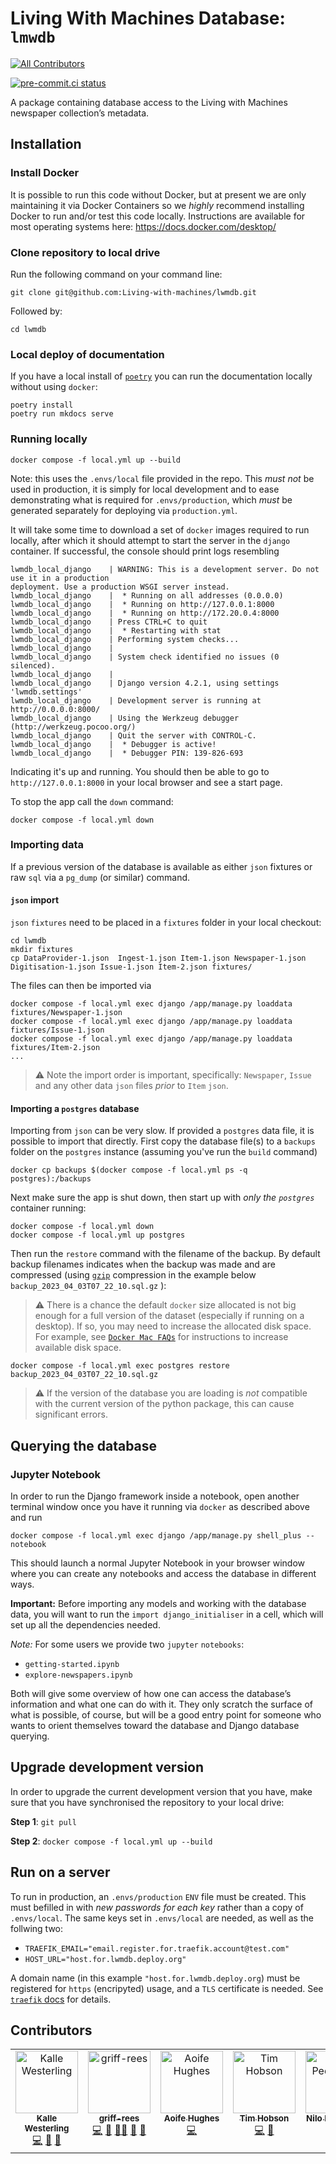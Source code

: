 # Living With Machines Database: `lmwdb`

<!-- ALL-CONTRIBUTORS-BADGE:START - Do not remove or modify this section -->

[![All Contributors](https://img.shields.io/badge/all_contributors-7-orange.svg?style=flat-square)](#contributors-)

<!-- ALL-CONTRIBUTORS-BADGE:END -->

[![pre-commit.ci status](https://results.pre-commit.ci/badge/github/Living-with-machines/lwmdb/main.svg)](https://results.pre-commit.ci/latest/github/Living-with-machines/lwmdb/main)

A package containing database access to the Living with Machines newspaper collection’s metadata.

## Installation

### Install Docker

It is possible to run this code without Docker, but at present we are only maintaining it via Docker Containers so we _highly_ recommend installing Docker to run and/or test this code locally. Instructions are available for most operating systems here: https://docs.docker.com/desktop/

### Clone repository to local drive

Run the following command on your command line:

```console
git clone git@github.com:Living-with-machines/lwmdb.git
```

Followed by:

```console
cd lwmdb
```

### Local deploy of documentation

If you have a local install of [`poetry`](https://python-poetry.org/docs/) you can run the documentation locally without using `docker`:

```console
poetry install
poetry run mkdocs serve
```

### Running locally

```console
docker compose -f local.yml up --build
```

Note: this uses the `.envs/local` file provided in the repo. This _must not_ be used in production, it is simply for local development and to ease demonstrating what is required for `.envs/production`, which _must_ be generated separately for deploying via `production.yml`.

It will take some time to download a set of `docker` images required to run locally, after which it should attempt to start the server in the `django` container. If successful, the console should print logs resembling

```console
lwmdb_local_django    | WARNING: This is a development server. Do not use it in a production
deployment. Use a production WSGI server instead.
lwmdb_local_django    |  * Running on all addresses (0.0.0.0)
lwmdb_local_django    |  * Running on http://127.0.0.1:8000
lwmdb_local_django    |  * Running on http://172.20.0.4:8000
lwmdb_local_django    | Press CTRL+C to quit
lwmdb_local_django    |  * Restarting with stat
lwmdb_local_django    | Performing system checks...
lwmdb_local_django    |
lwmdb_local_django    | System check identified no issues (0 silenced).
lwmdb_local_django    |
lwmdb_local_django    | Django version 4.2.1, using settings 'lwmdb.settings'
lwmdb_local_django    | Development server is running at http://0.0.0.0:8000/
lwmdb_local_django    | Using the Werkzeug debugger (http://werkzeug.pocoo.org/)
lwmdb_local_django    | Quit the server with CONTROL-C.
lwmdb_local_django    |  * Debugger is active!
lwmdb_local_django    |  * Debugger PIN: 139-826-693
```

Indicating it's up and running. You should then be able to go to `http://127.0.0.1:8000` in your local browser and see a start page.

To stop the app call the `down` command:

```console
docker compose -f local.yml down
```

### Importing data

If a previous version of the database is available as either `json` fixtures or raw `sql` via a `pg_dump` (or similar) command.

#### `json` import

`json` `fixtures` need to be placed in a `fixtures` folder in your local checkout:

```console
cd lwmdb
mkdir fixtures
cp DataProvider-1.json  Ingest-1.json Item-1.json Newspaper-1.json Digitisation-1.json Issue-1.json Item-2.json fixtures/
```

The files can then be imported via

```console
docker compose -f local.yml exec django /app/manage.py loaddata fixtures/Newspaper-1.json
docker compose -f local.yml exec django /app/manage.py loaddata fixtures/Issue-1.json
docker compose -f local.yml exec django /app/manage.py loaddata fixtures/Item-2.json
...
```

> :warning: Note the import order is important, specifically: `Newspaper`, `Issue` and any other data `json` files _prior_ to `Item` `json`.

#### Importing a `postgres` database

Importing from `json` can be very slow. If provided a `postgres` data file, it is possible to import that directly. First copy the database file(s) to a `backups` folder on the `postgres` instance (assuming you've run the `build` command)

```console
docker cp backups $(docker compose -f local.yml ps -q postgres):/backups
```

Next make sure the app is shut down, then start up with _only the `postgres`_ container running:

```console
docker compose -f local.yml down
docker compose -f local.yml up postgres
```

Then run the `restore` command with the filename of the backup. By default backup filenames indicates when the backup was made and are compressed (using [`gzip`](https://en.wikipedia.org/wiki/Gzip) compression in the example below `backup_2023_04_03T07_22_10.sql.gz` ):

> :warning: There is a chance the default `docker` size allocated is not big enough for a full version of the dataset (especially if running on a desktop). If so, you may need to increase the allocated disk space. For example, see [`Docker Mac FAQs`](https://docs.docker.com/desktop/faqs/macfaqs/#where-does-docker-desktop-store-linux-containers-and-images) for instructions to increase available disk space.

```console
docker compose -f local.yml exec postgres restore backup_2023_04_03T07_22_10.sql.gz
```

> :warning: If the version of the database you are loading is _not_ compatible with the current version of the python package, this can cause significant errors.

## Querying the database

### Jupyter Notebook

In order to run the Django framework inside a notebook, open another terminal window once you have it running via `docker` as described above and run

```console
docker compose -f local.yml exec django /app/manage.py shell_plus --notebook
```

This should launch a normal Jupyter Notebook in your browser window where you can create any notebooks and access the database in different ways.

**Important:** Before importing any models and working with the database data, you will want to run the `import django_initialiser` in a cell, which will set up all the dependencies needed.

_Note:_ For some users we provide two `jupyter` `notebooks`:

- `getting-started.ipynb`
- `explore-newspapers.ipynb`

Both will give some overview of how one can access the database’s information and what one can do with it. They only scratch the surface of what is possible, of course, but will be a good entry point for someone who wants to orient themselves toward the database and Django database querying.

## Upgrade development version

In order to upgrade the current development version that you have, make sure that you have synchronised the repository to your local drive:

**Step 1**: `git pull`

**Step 2**: `docker compose -f local.yml up --build`

## Run on a server

To run in production, an `.envs/production` `ENV` file must be created. This must befilled in with _new passwords for each key_ rather than a copy of `.envs/local`. The same keys set in `.envs/local` are needed, as well as the follwing two:

- `TRAEFIK_EMAIL="email.register.for.traefik.account@test.com"`
- `HOST_URL="host.for.lwmdb.deploy.org"`

A domain name (in this example `"host.for.lwmdb.deploy.org`) must be registered for `https` (encripyted) usage, and a `TLS` certificate is needed. See [`traefik` docs](https://doc.traefik.io/traefik/https/acme/) for details.

## Contributors

<!-- ALL-CONTRIBUTORS-LIST:START - Do not remove or modify this section -->
<!-- prettier-ignore-start -->
<!-- markdownlint-disable -->
<table>
  <tbody>
    <tr>
      <td align="center" valign="top" width="14.28%"><a href="http://www.westerling.nu"><img src="https://avatars.githubusercontent.com/u/7298727?v=4?s=100" width="100px;" alt="Kalle Westerling"/><br /><sub><b>Kalle Westerling</b></sub></a><br /><a href="https://github.com/Living-with-machines/lwmdb/commits?author=kallewesterling" title="Code">💻</a> <a href="#ideas-kallewesterling" title="Ideas, Planning, & Feedback">🤔</a> <a href="https://github.com/Living-with-machines/lwmdb/commits?author=kallewesterling" title="Documentation">📖</a></td>
      <td align="center" valign="top" width="14.28%"><a href="https://github.com/griff-rees"><img src="https://avatars.githubusercontent.com/u/60181741?v=4?s=100" width="100px;" alt="griff-rees"/><br /><sub><b>griff-rees</b></sub></a><br /><a href="https://github.com/Living-with-machines/lwmdb/commits?author=griff-rees" title="Code">💻</a> <a href="#ideas-griff-rees" title="Ideas, Planning, & Feedback">🤔</a> <a href="#mentoring-griff-rees" title="Mentoring">🧑‍🏫</a> <a href="#maintenance-griff-rees" title="Maintenance">🚧</a> <a href="https://github.com/Living-with-machines/lwmdb/commits?author=griff-rees" title="Documentation">📖</a></td>
      <td align="center" valign="top" width="14.28%"><a href="https://github.com/AoifeHughes"><img src="https://avatars.githubusercontent.com/u/10923695?v=4?s=100" width="100px;" alt="Aoife Hughes"/><br /><sub><b>Aoife Hughes</b></sub></a><br /><a href="https://github.com/Living-with-machines/lwmdb/commits?author=AoifeHughes" title="Code">💻</a></td>
      <td align="center" valign="top" width="14.28%"><a href="https://github.com/thobson88"><img src="https://avatars.githubusercontent.com/u/26117394?v=4?s=100" width="100px;" alt="Tim Hobson"/><br /><sub><b>Tim Hobson</b></sub></a><br /><a href="https://github.com/Living-with-machines/lwmdb/commits?author=thobson88" title="Code">💻</a> <a href="#ideas-thobson88" title="Ideas, Planning, & Feedback">🤔</a></td>
      <td align="center" valign="top" width="14.28%"><a href="http://npedrazzini.github.io"><img src="https://avatars.githubusercontent.com/u/35242366?v=4?s=100" width="100px;" alt="Nilo Pedrazzini"/><br /><sub><b>Nilo Pedrazzini</b></sub></a><br /><a href="https://github.com/Living-with-machines/lwmdb/commits?author=npedrazzini" title="Code">💻</a> <a href="#ideas-npedrazzini" title="Ideas, Planning, & Feedback">🤔</a></td>
      <td align="center" valign="top" width="14.28%"><a href="https://christinalast.com"><img src="https://avatars.githubusercontent.com/u/36204574?v=4?s=100" width="100px;" alt="Christina Last"/><br /><sub><b>Christina Last</b></sub></a><br /><a href="https://github.com/Living-with-machines/lwmdb/commits?author=ChristinaLast" title="Code">💻</a> <a href="#ideas-ChristinaLast" title="Ideas, Planning, & Feedback">🤔</a></td>
      <td align="center" valign="top" width="14.28%"><a href="https://www.turing.ac.uk/people/researchers/katherine-mcdonough"><img src="https://avatars.githubusercontent.com/u/20363927?v=4?s=100" width="100px;" alt="Katie McDonough"/><br /><sub><b>Katie McDonough</b></sub></a><br /><a href="https://github.com/Living-with-machines/lwmdb/commits?author=kmcdono2" title="Code">💻</a> <a href="#ideas-kmcdono2" title="Ideas, Planning, & Feedback">🤔</a></td>
    </tr>
  </tbody>
</table>

<!-- markdownlint-restore -->
<!-- prettier-ignore-end -->

<!-- ALL-CONTRIBUTORS-LIST:END -->
<!-- prettier-ignore-start -->
<!-- markdownlint-disable -->
